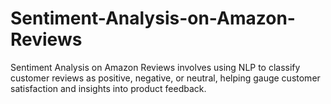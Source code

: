 # Sentiment-Analysis-on-Amazon-Reviews
Sentiment Analysis on Amazon Reviews involves using NLP to classify customer reviews as positive, negative, or neutral, helping gauge customer satisfaction and insights into product feedback.
